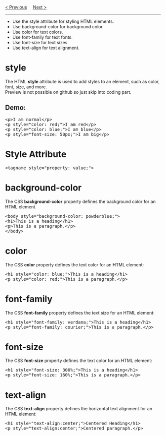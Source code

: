 <a href="/HTML/Paragraphs.md">&lt; Previous</a>
&nbsp;&nbsp;&nbsp;
<a href="/HTML/Formats.md">Next &gt;</a>
<hr>
<ul>
  <li>Use the style attribute for styling HTML elements.</li>
  <li>Use background-color for background color.</li>
  <li>Use color for text colors.</li>
  <li>Use font-family for text fonts.</li>
  <li>Use font-size for text sizes.</li>
  <li>Use text-align for text alignment.</li>
</ul>
<h1>style</h1>
The HTML <b>style</b> attribute is used to add styles to an element, such as color, font, size, and more.
<br>
Preview is not possible on github so just skip into coding part.
<h2>Demo:</h2>
<pre>
&lt;p&gt;I am normal&lt;/p&gt;
&lt;p style="color: red;"&gt;I am red&lt;/p&gt;
&lt;p style="color: blue;"&gt;I am blue&lt;/p&gt;
&lt;p style="font-size: 50px;"&gt;I am big&lt;/p&gt;
</pre>
<h1>Style Attribute</h1>
<pre>&lt;tagname style="property: value;"&gt;</pre>
<h1>background-color</h1>
The CSS <b>background-color</b> property defines the background color for an HTML element.
<pre>
&lt;body style="background-color: powderblue;"&gt;
&lt;h1&gt;This is a heading&lt;/h1&gt;
&lt;p&gt;This is a paragraph.&lt;/p&gt;
&lt;/body&gt;
</pre>
<h1>color</h1>
The CSS <b>color</b> property defines the text color for an HTML element:
<pre>
&lt;h1 style="color: blue;"&gt;This is a heading&lt;/h1&gt;
&lt;p style="color: red;"&gt;This is a paragraph.&lt;/p&gt;
</pre>
<h1>font-family</h1>
The CSS <b>font-family</b> property defines the text size for an HTML element:
<pre>
&lt;h1 style="font-family: verdana;"&gt;This is a heading&lt;/h1&gt;
&lt;p style="font-family: courier;"&gt;This is a paragraph.&lt;/p&gt;
</pre>
<h1>font-size</h1>
The CSS <b>font-size</b> property defines the text color for an HTML element:
<pre>
&lt;h1 style="font-size: 300%;"&gt;This is a heading&lt;/h1&gt;
&lt;p style="font-size: 160%;"&gt;This is a paragraph.&lt;/p&gt;
</pre>
<h1>text-align</h1>
The CSS <b>text-align</b> property defines the horizontal text alignment for an HTML element:
<pre>
&lt;h1 style="text-align:center;"&gt;Centered Heading&lt;/h1&gt;
&lt;p style="text-align:center;"&gt;Centered paragraph.&lt;/p&gt;
</pre>
